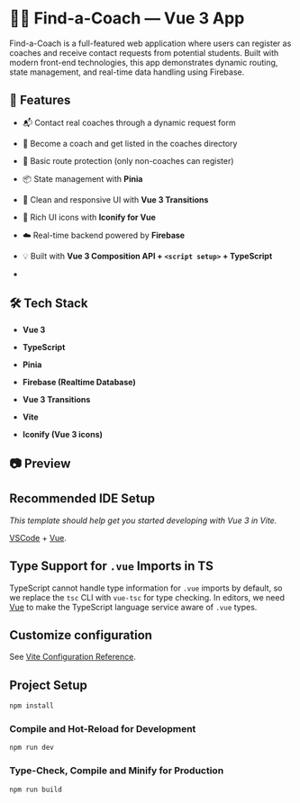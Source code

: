 # 👨‍🏫 Find-a-Coach — Vue 3 App

Find-a-Coach is a full-featured web application where users can register as coaches and receive contact requests from potential students.
Built with modern front-end technologies, this app demonstrates dynamic routing, state management, and real-time data handling using Firebase.


## 🚀 Features

- 📬 Contact real coaches through a dynamic request form

- 👥 Become a coach and get listed in the coaches directory

- 🔐 Basic route protection (only non-coaches can register)

- 📦 State management with **Pinia**

- 🎨 Clean and responsive UI with **Vue 3 Transitions**

- 💠 Rich UI icons with **Iconify for Vue**

- ☁️ Real-time backend powered by **Firebase**

- 💡 Built with **Vue 3 Composition API + `<script setup>` + TypeScript**

-

## 🛠 Tech Stack

- **Vue 3**

- **TypeScript**

- **Pinia**

- **Firebase (Realtime Database)**

- **Vue 3 Transitions**

- **Vite**

- **Iconify (Vue 3 icons)**

## 📷 Preview

## Recommended IDE Setup

_This template should help get you started developing with Vue 3 in Vite._

[VSCode](https://code.visualstudio.com/) + [Vue](https://marketplace.visualstudio.com/items?itemName=Vue.volar).

## Type Support for `.vue` Imports in TS

TypeScript cannot handle type information for `.vue` imports by default, so we replace the `tsc` CLI with `vue-tsc` for type checking. In editors, we need [Vue](https://marketplace.visualstudio.com/items?itemName=Vue.volar) to make the TypeScript language service aware of `.vue` types.

## Customize configuration

See [Vite Configuration Reference](https://vite.dev/config/).

## Project Setup

```sh
npm install
```

### Compile and Hot-Reload for Development

```sh
npm run dev
```

### Type-Check, Compile and Minify for Production

```sh
npm run build
```
